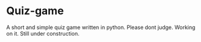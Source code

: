 # Quiz-game
A short and simple quiz game written in python. Please dont judge. Working on it.
Still under construction.
